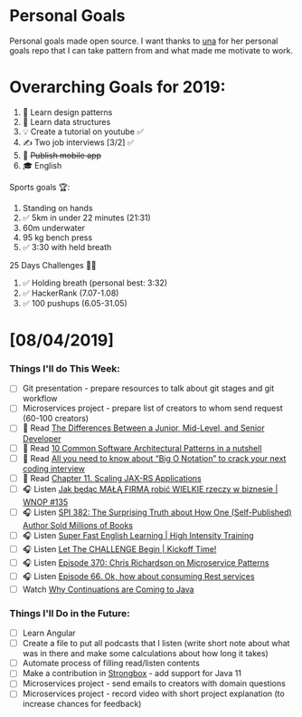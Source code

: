 Personal Goals
==============

Personal goals made open source. I want thanks to [una](https://github.com/una/personal-goals) for her personal goals repo that I can take pattern from and what made me motivate to work. 


# Overarching Goals for 2019:
1. 💚 Learn design patterns
2. 💙 Learn data structures
3. 💡 Create a tutorial on youtube ✅
4. ✍️ Two job interviews [3/2] ✅
5. 📱 ~~Publish mobile app~~
6. 🎓 English

Sports goals 🏆:
1. Standing on hands
2. ✅ 5km in under 22 minutes (21:31)
3. 60m underwater
4. 95 kg bench press
5. ✅ 3:30 with held breath

25 Days Challenges 💪💪
1. ✅ Holding breath (personal best: 3:32)
2. ✅ HackerRank (7.07-1.08)
3. ✅ 100 pushups (6.05-31.05)

# [08/04/2019]

### Things I'll do This Week:

- [ ] Git presentation - prepare resources to talk about git stages and git workflow
- [ ] Microservices project - prepare list of creators to whom send request (60-100 creators)
- [ ] 📗 Read [The Differences Between a Junior, Mid-Level, and Senior Developer](https://medium.com/better-programming/the-differences-between-a-junior-mid-level-and-senior-developer-bb2cb2eb000d)
- [ ] 📗 Read [10 Common Software Architectural Patterns in a nutshell](https://towardsdatascience.com/10-common-software-architectural-patterns-in-a-nutshell-a0b47a1e9013)
- [ ] 📗 Read [All you need to know about “Big O Notation” to crack your next coding interview](https://medium.com/free-code-camp/all-you-need-to-know-about-big-o-notation-to-crack-your-next-coding-interview-9d575e7eec4)
- [ ] 📗 Read [Chapter 11. Scaling JAX-RS Applications](https://dennis-xlc.gitbooks.io/restful-java-with-jax-rs-2-0-2rd-edition/content/en/part1/chapter11/scaling_jax_rs_applications.html)
- [ ] 🎧 Listen [Jak będąc MAŁĄ FIRMĄ robić WIELKIE rzeczy w biznesie | WNOP #135](https://www.youtube.com/watch?v=wINVnt58nCs)
- [ ] 🎧 Listen [SPI 382: The Surprising Truth about How One (Self-Published) Author Sold Millions of Books](https://www.smartpassiveincome.com/podcasts/how-one-self-published-author-sold-millions-of-books/)
- [ ] 🎧 Listen [Super Fast English Learning | High Intensity Training](https://www.youtube.com/watch?v=16Ukc2YE6eU)
- [ ] 🎧 Listen [Let The CHALLENGE Begin | Kickoff Time!](https://www.youtube.com/watch?v=O6XIyW3az2Y)
- [ ] 🎧 Listen [Episode 370: Chris Richardson on Microservice Patterns](https://www.se-radio.net/2019/06/episode-370-chris-richardson-on-microservice-patterns/)
- [ ] 🎧 Listen [Episode 66. Ok, how about consuming Rest services](https://www.javapubhouse.com/2017/08/episode-66-ok-how-about-consuming-rest.html)
- [ ] Watch [Why Continuations are Coming to Java](https://www.youtube.com/watch?v=9vupFNsND6o)

### Things I'll Do in the Future:

- [ ] Learn Angular
- [ ] Create a file to put all podcasts that I listen (write short note about what was in there and make some calculations about how long it takes)
- [ ] Automate process of filling read/listen contents
- [ ] Make a contribution in [Strongbox](https://github.com/strongbox/strongbox) - add support for Java 11
- [ ] Microservices project - send emails to creators with domain questions
- [ ] Microservices project - record video with short project explanation (to increase chances for feedback)
